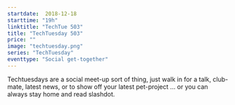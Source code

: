 ```yaml
---
startdate:  2018-12-18
starttime: "19h"
linktitle: "TechTue 503"
title: "TechTuesday 503"
price: ""
image: "techtuesday.png"
series: "TechTuesday"
eventtype: "Social get-together"
---
```


Techtuesdays are a social meet-up sort of thing, just walk in for a talk, club-mate, latest news, or to show off your latest pet-project ... or you can always stay home and read slashdot.